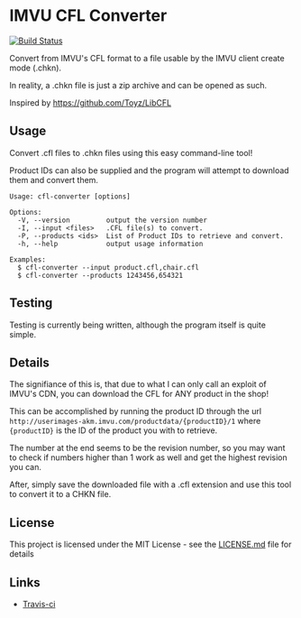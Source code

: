 # IMVU CFL Converter

[![Build Status](https://travis-ci.com/dhkatz/cfl-converter.svg?branch=master)](https://travis-ci.com/dhkatz/cfl-converter)

Convert from IMVU's CFL format to a file usable by the IMVU client create mode (.chkn).

In reality, a .chkn file is just a zip archive and can be opened as such.

Inspired by https://github.com/Toyz/LibCFL

## Usage

Convert .cfl files to .chkn files using this easy command-line tool!

Product IDs can also be supplied and the program will attempt to download them and convert them.

```
Usage: cfl-converter [options]

Options:
  -V, --version         output the version number
  -I, --input <files>   .CFL file(s) to convert.
  -P, --products <ids>  List of Product IDs to retrieve and convert.
  -h, --help            output usage information

Examples:
  $ cfl-converter --input product.cfl,chair.cfl
  $ cfl-converter --products 1243456,654321
```

## Testing

Testing is currently being written, although the program itself is quite simple.

## Details

The signifiance of this is, that due to what I can only call an exploit of IMVU's CDN, you can download the CFL for ANY product in the shop!

This can be accomplished by running the product ID through the url `http://userimages-akm.imvu.com/productdata/{productID}/1` where `{productID}` is the ID of the product you with to retrieve. 

The number at the end seems to be the revision number, so you may want to check if numbers higher than 1 work as well and get the highest revision you can.

After, simply save the downloaded file with a .cfl extension and use this tool to convert it to a CHKN file.

## License

This project is licensed under the MIT License - see the [LICENSE.md](LICENSE.md) file for details

## Links

 * [Travis-ci](https://travis-ci.com/dhkatz/cfl-converter) 

